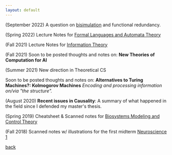 ```yaml
---
layout: default
---
```



(September 2022) A question on [bisimulation](./bisimnote.html) and functional redundancy.


(Spring 2022) Lecture Notes for [Formal Languages and Automata Theory]([https://drive.google.com/file/d/1NKybcvr-j9wWdZ6dn146ImT4Y3Bb_HvP/view?usp=drive_link](https://drive.google.com/file/d/1NKybcvr-j9wWdZ6dn146ImT4Y3Bb_HvP/view?usp=sharing))

(Fall 2021) Lecture Notes for [Information Theory](https://drive.google.com/file/d/1EwVt8kZeXqZhGXscWkRcmW1rKKCShv0T/view?usp=drive_link)

(Fall 2021) Soon to be posted thoughts and notes on:
**New Theories of Computation for AI**

(Summer 2021) New direction in Theoretical CS

Soon to be posted thoughts and notes on:
**Alternatives to Turing Machines?: Kolmogorov Machines**
*Encoding and processing information on/via "the structure".*


(August 2020) **Recent issues in Causality**:
A summary of what happened in the field since I defended my master's thesis.

(Spring 2019) Cheatsheet & Scanned notes for [Biosystems Modeling and Control Theory](https://drive.google.com/file/d/1skUDVPE2e6rJ-fHSg_rv75ojIa9oulLe/view?usp=sharing)

(Fall 2018) Scanned notes w/ illustrations for the first midterm [Neuroscience 1](https://drive.google.com/file/d/1N58emfypxKSJ6SDkypAShwjTnrITU35p/view?usp=sharing)





[back](../index.md)
